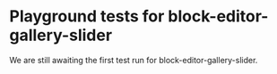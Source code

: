 # Playground tests for block-editor-gallery-slider
We are still awaiting the first test run for block-editor-gallery-slider.
